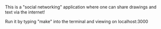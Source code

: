 This is a "social networking" application where one can share drawings and text via the internet!

Run it by typing "make" into the terminal and viewing on localhost:3000
